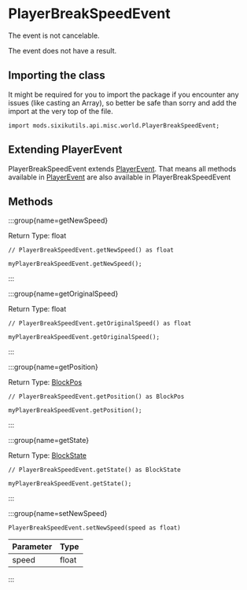 # PlayerBreakSpeedEvent

The event is not cancelable.

The event does not have a result.

## Importing the class

It might be required for you to import the package if you encounter any issues (like casting an Array), so better be safe than sorry and add the import at the very top of the file.
```zenscript
import mods.sixikutils.api.misc.world.PlayerBreakSpeedEvent;
```


## Extending PlayerEvent

PlayerBreakSpeedEvent extends [PlayerEvent](/forge/api/event/entity/player/PlayerEvent). That means all methods available in [PlayerEvent](/forge/api/event/entity/player/PlayerEvent) are also available in PlayerBreakSpeedEvent

## Methods

:::group{name=getNewSpeed}

Return Type: float

```zenscript
// PlayerBreakSpeedEvent.getNewSpeed() as float

myPlayerBreakSpeedEvent.getNewSpeed();
```

:::

:::group{name=getOriginalSpeed}

Return Type: float

```zenscript
// PlayerBreakSpeedEvent.getOriginalSpeed() as float

myPlayerBreakSpeedEvent.getOriginalSpeed();
```

:::

:::group{name=getPosition}

Return Type: [BlockPos](/vanilla/api/util/math/BlockPos)

```zenscript
// PlayerBreakSpeedEvent.getPosition() as BlockPos

myPlayerBreakSpeedEvent.getPosition();
```

:::

:::group{name=getState}

Return Type: [BlockState](/vanilla/api/block/BlockState)

```zenscript
// PlayerBreakSpeedEvent.getState() as BlockState

myPlayerBreakSpeedEvent.getState();
```

:::

:::group{name=setNewSpeed}

```zenscript
PlayerBreakSpeedEvent.setNewSpeed(speed as float)
```

| Parameter | Type  |
|-----------|-------|
| speed     | float |


:::


